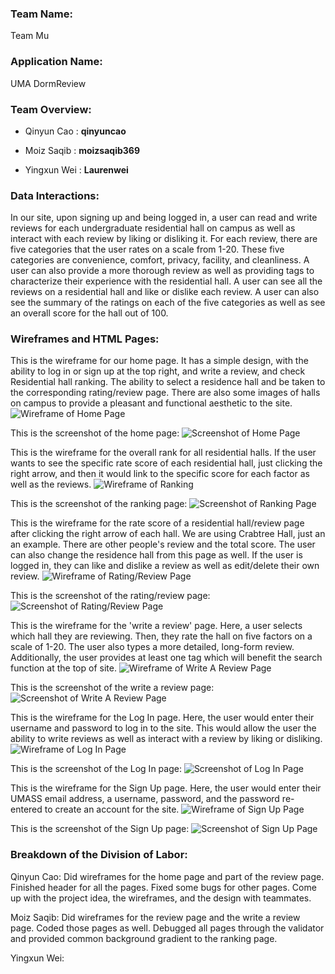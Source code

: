 ### **Team Name**: 
Team Mu

### **Application Name**: 
UMA DormReview

### **Team Overview**:
- Qinyun Cao : **qinyuncao**

- Moiz Saqib : **moizsaqib369**

- Yingxun Wei : **Laurenwei**

### **Data Interactions**:
In our site, upon signing up and being logged in, a user can read and write reviews for each undergraduate residential hall on campus as well as interact with each review by liking or disliking it. For each review, there are five categories that the user rates on a scale from 1-20. These five categories are convenience, comfort, privacy, facility, and cleanliness. A user can also provide a more thorough review as well as providing tags to characterize their experience with the residential hall. A user can see all the reviews on a residential hall and like or dislike each review. A user can also see the summary of the ratings on each of the five categories as well as see an overall score for the hall out of 100.

### **Wireframes and HTML Pages**:
This is the wireframe for our home page. It has a simple design, with the ability to log in or sign up at the top right, and write a review, and check Residential hall ranking. The ability to select a residence hall and be taken to the corresponding rating/review page. There are also some images of halls on campus to provide a pleasant and functional aesthetic to the site.
![Wireframe of Home Page](https://github.com/qinyuncao/cs326-final-teammu/blob/main/images/homeframe.png?raw=true)

This is the screenshot of the home page:
![Screenshot of Home Page](https://github.com/qinyuncao/cs326-final-teammu/blob/main/images/homepage.png?raw=true)


This is the wireframe for the overall rank for all residential halls. If the user wants to see the specific rate score of each residential hall, just clicking the right arrow, and then it would link to the specific score for each factor as well as the reviews.
![Wireframe of Ranking](https://github.com/qinyuncao/cs326-final-teammu/blob/main/images/rankframe.png?raw=true)

This is the screenshot of the ranking page:
![Screenshot of Ranking Page](https://github.com/qinyuncao/cs326-final-teammu/blob/main/images/rankingpage.png?raw=true)


This is the wireframe for the rate score of a residential hall/review page after clicking the right arrow of each hall. We are using Crabtree Hall, just an an example. There are other people's review and the total score. The user can also change the residence hall from this page as well. If the user is logged in, they can like and dislike a review as well as edit/delete their own review.
![Wireframe of Rating/Review Page](https://github.com/qinyuncao/cs326-final-teammu/blob/main/images/reviewframe.png?raw=true)

This is the screenshot of the rating/review page:
![Screenshot of Rating/Review Page](https://github.com/qinyuncao/cs326-final-teammu/blob/main/images/reviewpage.png?raw=true)


This is the wireframe for the 'write a review' page. Here, a user selects which hall they are reviewing. Then, they rate the hall on five factors on a scale of 1-20. The user also types a more detailed, long-form review. Additionally, the user provides at least one tag which will benefit the search function at the top of site.
![Wireframe of Write A Review Page](https://github.com/qinyuncao/cs326-final-teammu/blob/main/images/writereviewframe.png?raw=true)

This is the screenshot of the write a review page:
![Screenshot of Write A Review Page](https://github.com/qinyuncao/cs326-final-teammu/blob/main/images/writeareviewpage.png?raw=true)


This is the wireframe for the Log In page. Here, the user would enter their username and password to log in to the site. This would allow the user the ability to write reviews as well as interact with a review by liking or disliking.
![Wireframe of Log In Page](https://github.com/qinyuncao/cs326-final-teammu/blob/main/images/loginframe.png?raw=true)

This is the screenshot of the Log In page:
![Screenshot of Log In Page](https://github.com/qinyuncao/cs326-final-teammu/blob/main/images/loginpage.png?raw=true)


This is the wireframe for the Sign Up page. Here, the user would enter their UMASS email address, a username, password, and the password re-entered to create an account for the site.
![Wireframe of Sign Up Page](https://github.com/qinyuncao/cs326-final-teammu/blob/main/images/signupframe.png?raw=true)

This is the screenshot of the Sign Up page:
![Screenshot of Sign Up Page](https://github.com/qinyuncao/cs326-final-teammu/blob/main/images/signuppage.png?raw=true)


### **Breakdown of the Division of Labor**:
Qinyun Cao: Did wireframes for the home page and part of the review page. Finished header for all the pages. Fixed some bugs for other pages. Come up with the project idea, the wireframes, and the design with teammates.

Moiz Saqib: Did wireframes for the review page and the write a review page. Coded those pages as well. Debugged all pages through the validator and provided common background gradient to the ranking page.

Yingxun Wei:
